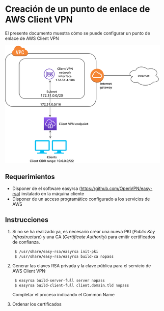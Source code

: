 # Creación de un punto de enlace de AWS Client VPN
El presente documento muestra cómo se puede configurar un punto de enlace de AWS Client VPN

![AWS Client VPN](/images/client-vpn.png)

## Requerimientos
* Disponer de el software easyrsa (https://github.com/OpenVPN/easy-rsa) instalado en la máquina cliente
* Disponer de un acceso programático configurado a los servicios de AWS

## Instrucciones
1. Si no se ha realizado ya, es necesario crear una nueva PKI (<em>Public Key Infrastructure</em>) y una CA (<em>Certificate Authority</em>) para emitir certificados de confianza.
    
        $ /usr/share/easy-rsa/easyrsa init-pki
        $ /usr/share/easy-rsa/easyrsa build-ca nopass
2. Generar las claves RSA privada y la clave pública para el servicio de AWS Client VPN:

        $ easyrsa build-server-full server nopass
        $ easyrsa build-client-full client.domain.tld nopass

    Completar el proceso indicando el Common Name
    
3. Ordenar los certificados
